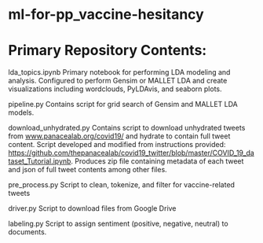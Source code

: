 # ml-for-pp_vaccine-hesitancy

# Primary Repository Contents:

lda_topics.ipynb
  Primary notebook for performing LDA modeling and analysis. Configured to perform Gensim or MALLET LDA and create visualizations including wordclouds, PyLDAvis, and seaborn plots.
  
pipeline.py
  Contains script for grid search of Gensim and MALLET LDA models.
  
download_unhydrated.py
  Contains script to download unhydrated tweets from www.panacealab.org/covid19/ and hydrate to contain full tweet content. Script developed and modified from instructions provided: https://github.com/thepanacealab/covid19_twitter/blob/master/COVID_19_dataset_Tutorial.ipynb. Produces zip file containing metadata of each tweet and json of full tweet contents among other files. 
  
pre_process.py
  Script to clean, tokenize, and filter for vaccine-related tweets

driver.py
  Script to download files from Google Drive
  
labeling.py
  Script to assign sentiment (positive, negative, neutral) to documents.


